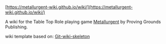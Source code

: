 [https://metallurgent-wiki.github.io/wiki/](https://metallurgent-wiki.github.io/wiki/)

A wiki for the Table Top Role playing game [Metallurgent](https://www.metallurgent.net/) by Proving Grounds Publishing.


wiki template based on: [Git-wiki-skeleton](https://github.com/Drassil/git-wiki-skeleton)
